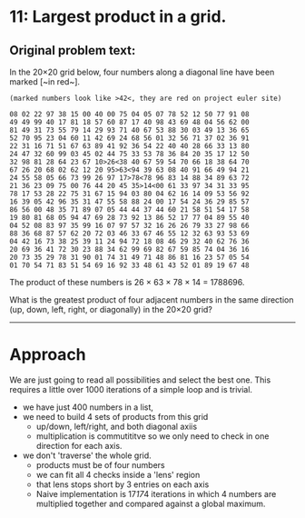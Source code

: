 # 11: Largest product in a grid.

## Original problem text:

In the 20×20 grid below, four numbers along a diagonal line have been marked [~in red~].

```
(marked numbers look like >42<, they are red on project euler site)

08 02 22 97 38 15 00 40 00 75 04 05 07 78 52 12 50 77 91 08
49 49 99 40 17 81 18 57 60 87 17 40 98 43 69 48 04 56 62 00
81 49 31 73 55 79 14 29 93 71 40 67 53 88 30 03 49 13 36 65
52 70 95 23 04 60 11 42 69 24 68 56 01 32 56 71 37 02 36 91
22 31 16 71 51 67 63 89 41 92 36 54 22 40 40 28 66 33 13 80
24 47 32 60 99 03 45 02 44 75 33 53 78 36 84 20 35 17 12 50
32 98 81 28 64 23 67 10>26<38 40 67 59 54 70 66 18 38 64 70
67 26 20 68 02 62 12 20 95>63<94 39 63 08 40 91 66 49 94 21
24 55 58 05 66 73 99 26 97 17>78<78 96 83 14 88 34 89 63 72
21 36 23 09 75 00 76 44 20 45 35>14<00 61 33 97 34 31 33 95
78 17 53 28 22 75 31 67 15 94 03 80 04 62 16 14 09 53 56 92
16 39 05 42 96 35 31 47 55 58 88 24 00 17 54 24 36 29 85 57
86 56 00 48 35 71 89 07 05 44 44 37 44 60 21 58 51 54 17 58
19 80 81 68 05 94 47 69 28 73 92 13 86 52 17 77 04 89 55 40
04 52 08 83 97 35 99 16 07 97 57 32 16 26 26 79 33 27 98 66
88 36 68 87 57 62 20 72 03 46 33 67 46 55 12 32 63 93 53 69
04 42 16 73 38 25 39 11 24 94 72 18 08 46 29 32 40 62 76 36
20 69 36 41 72 30 23 88 34 62 99 69 82 67 59 85 74 04 36 16
20 73 35 29 78 31 90 01 74 31 49 71 48 86 81 16 23 57 05 54
01 70 54 71 83 51 54 69 16 92 33 48 61 43 52 01 89 19 67 48

```

The product of these numbers is 26 × 63 × 78 × 14 = 1788696.

What is the greatest product of four adjacent numbers in the same direction (up, down, left, right, or diagonally) in the 20×20 grid?

---

# Approach

We are just going to read all possibilities and select the best one. This requires a little over 1000 iterations of 
a simple loop and is trivial.

- we have just 400 numbers in a list,
- we need to build 4 sets of products from this grid
  - up/down, left/right, and both diagonal axiis
  - multiplication is commutititve so we only need to check in one direction for each axis.
- we don't 'traverse' the whole grid.
  - products must be of four numbers
  - we can fit all 4 checks inside a 'lens' region
  - that lens stops short by 3 entries on each axis
  - Naive implementation is 17*17*4 iterations in which 4 numbers are multiplied together and compared against a global maximum.

